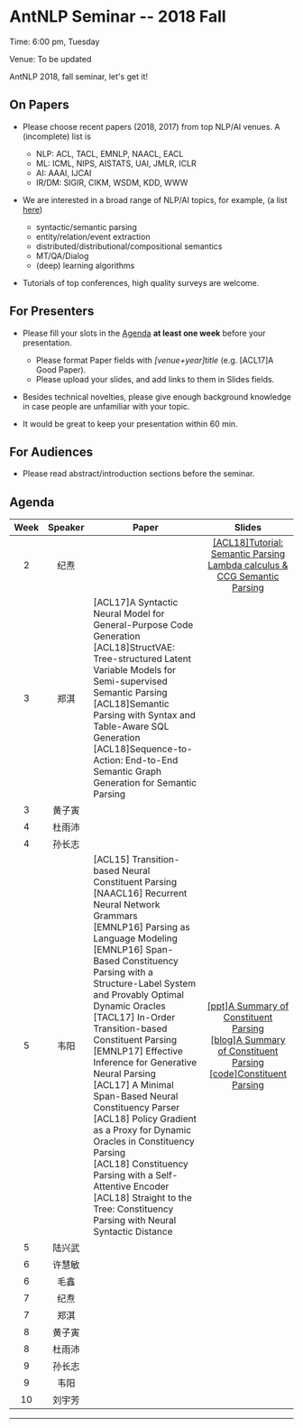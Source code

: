 # AntNLP Seminar -- 2018 Fall

Time: 6:00 pm, Tuesday

Venue: To be updated

AntNLP 2018, fall seminar, let's get it!

## On Papers

- Please choose recent papers (2018, 2017) from top NLP/AI venues. A (incomplete) list is
  - NLP: ACL, TACL, EMNLP, NAACL, EACL
  - ML:  ICML, NIPS, AISTATS, UAI, JMLR, ICLR
  - AI:  AAAI, IJCAI
  - IR/DM: SIGIR, CIKM, WSDM, KDD, WWW

- We are interested in a broad range of NLP/AI topics, for example, (a list [here](https://slack-files.com/T22T1UP8Q-F726RJERH-9a39cc3d9a))

  - syntactic/semantic parsing
  - entity/relation/event extraction
  - distributed/distributional/compositional semantics
  - MT/QA/Dialog
  - (deep) learning algorithms

- Tutorials of top conferences, high quality surveys are welcome.

## For Presenters

- Please fill your slots in the [Agenda](#agenda) **at least one week** before your presentation.

  - Please format Paper fields with *[venue+year]title* (e.g. [ACL17]A Good Paper).
  - Please upload your slides, and add links to them in Slides fields.
- Besides technical novelties, please give enough background knowledge in case people are unfamiliar with your topic.
- It would be great to keep your presentation within 60 min.

## For Audiences

- Please read abstract/introduction sections before the seminar.

## Agenda

Week   | Speaker   | Paper   | Slides
:---:  | :---: | --- | :---:
2 | 纪焘 |  |[[ACL18]Tutorial: Semantic Parsing](https://github.com/allenai/acl2018-semantic-parsing-tutorial)<br>[Lambda calculus & CCG Semantic Parsing](https://courses.cs.washington.edu/courses/csep517/13au/slides/csep517au13-semantic-parsing.pdf) |
3 | 郑淇 | [ACL17]A Syntactic Neural Model for General-Purpose Code Generation<br/>[ACL18]StructVAE: Tree-structured Latent Variable Models for Semi-supervised Semantic Parsing<br/>[ACL18]Semantic Parsing with Syntax and Table-Aware SQL Generation<br/>[ACL18]Sequence-to-Action: End-to-End Semantic Graph Generation for Semantic Parsing| |
3 | 黄子寅 | | |
4 | 杜雨沛 | | |
4 | 孙长志 | | |
5 | 韦阳 | [ACL15] Transition-based Neural Constituent Parsing<br/>[NAACL16] Recurrent Neural Network Grammars<br/>[EMNLP16] Parsing as Language Modeling<br/>[EMNLP16] Span-Based Constituency Parsing with a Structure-Label System and Provably Optimal Dynamic Oracles<br/>[TACL17] In-Order Transition-based Constituent Parsing<br/>[EMNLP17] Effective Inference for Generative Neural Parsing<br/>[ACL17] A Minimal Span-Based Neural Constituency Parser<br/>[ACL18] Policy Gradient as a Proxy for Dynamic Oracles in Constituency Parsing<br/>[ACL18] Constituency Parsing with a Self-Attentive Encoder<br/>[ACL18] Straight to the Tree: Constituency Parsing with Neural Syntactic Distance | [[ppt]A Summary of Constituent Parsing](https://github.com/godweiyang/files-backup/blob/master/lecture/ppt1/A%20Summary%20of%20Constituent%20Parsing.pdf)</br>[[blog]A Summary of Constituent Parsing](https://godweiyang.com/2018/09/26/constituent-parsing-summary/)</br>[[code]Constituent Parsing](https://github.com/godweiyang/ConstituentParsing) |
5 | 陆兴武 | | |
6 | 许慧敏 | | |
6 | 毛鑫 | | |
7 | 纪焘 | | |
7 | 郑淇 | | |
8 | 黄子寅 | | |
8 | 杜雨沛 | | |
9 | 孙长志 | | |
9 | 韦阳 | | |
10 | 刘宇芳 | | |

---
